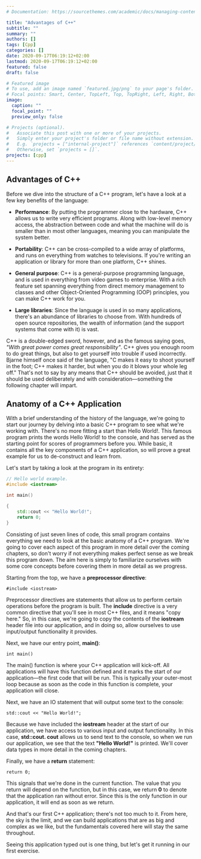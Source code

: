 ```yaml
---
# Documentation: https://sourcethemes.com/academic/docs/managing-content/

title: "Advantages of C++"
subtitle: ""
summary: ""
authors: []
tags: [Cpp]
categories: []
date: 2020-09-17T06:19:12+02:00
lastmod: 2020-09-17T06:19:12+02:00
featured: false
draft: false

# Featured image
# To use, add an image named `featured.jpg/png` to your page's folder.
# Focal points: Smart, Center, TopLeft, Top, TopRight, Left, Right, BottomLeft, Bottom, BottomRight.
image:
  caption: ""
  focal_point: ""
  preview_only: false

# Projects (optional).
#   Associate this post with one or more of your projects.
#   Simply enter your project's folder or file name without extension.
#   E.g. `projects = ["internal-project"]` references `content/project/deep-learning/index.md`.
#   Otherwise, set `projects = []`.
projects: [cpp]
---
```


## Advantages of C++

Before we dive into the structure of a C++ program, let's have a look at a few key benefits of the language:

- **Performance**: By putting the programmer close to the hardware, C++ allows us to write very efficient programs. Along with low-level memory access, the abstraction between code and what the machine will do is smaller than in most other languages, meaning you can manipulate the system better.
  
- **Portability**: C++ can be cross-compiled to a wide array of platforms, and runs on everything from watches to televisions. If you're writing an application or library for more than one platform, C++ shines.
  
- **General purpose**: C++ is a general-purpose programming language, and is used in everything from video games to enterprise. With a rich feature set spanning everything from direct memory management to classes and other Object-Oriented Programming (OOP) principles, you can make C++ work for you.
  
- **Large libraries**: Since the language is used in so many applications, there's an abundance of libraries to choose from. With hundreds of open source repositories, the wealth of information (and the support systems that come with it) is vast.

C++ is a double-edged sword, however, and as the famous saying goes, *"With great power comes great responsibility"*. C++ gives you enough room to do great things, but also to get yourself into trouble if used incorrectly. Bjarne himself once said of the language, "C makes it easy to shoot yourself in the foot; C++ makes it harder, but when you do it blows your whole leg off." That's not to say by any means that C++ should be avoided, just that it should be used deliberately and with consideration—something the following chapter will impart.

## Anatomy of a C++ Application

With a brief understanding of the history of the language, we're going to start our journey by delving into a basic C++ program to see what we're working with. There's no more fitting a start than Hello World!. This famous program prints the words Hello World! to the console, and has served as the starting point for scores of programmers before you. While basic, it contains all the key components of a C++ application, so will prove a great example for us to de-construct and learn from.

Let's start by taking a look at the program in its entirety:

```c++
// Hello world example.
#include <iostream>

int main()

{
    std::cout << "Hello World!";
    return 0;
}
```

Consisting of just seven lines of code, this small program contains everything we need to look at the basic anatomy of a C++ program. We're going to cover each aspect of this program in more detail over the coming chapters, so don't worry if not everything makes perfect sense as we break this program down. The aim here is simply to familiarize ourselves with some core concepts before covering them in more detail as we progress.

Starting from the top, we have a **preprocessor directive**:

`#include <iostream>`

Preprocessor directives are statements that allow us to perform certain operations before the program is built. The **include** directive is a very common directive that you'll see in most C++ files, and it means "copy here." So, in this case, we're going to copy the contents of the **iostream** header file into our application, and in doing so, allow ourselves to use input/output functionality it provides.

Next, we have our entry point, **main()**:

`int main()`

The main() function is where your C++ application will kick-off. All applications will have this function defined and it marks the start of our application—the first code that will be run. This is typically your outer-most loop because as soon as the code in this function is complete, your application will close.

Next, we have an IO statement that will output some text to the console:

`std::cout << "Hello World!";`

Because we have included the **iostream** header at the start of our application, we have access to various input and output functionality. In this case, **std::cout. cout** allows us to send text to the console, so when we run our application, we see that the text **"Hello World!"** is printed. We'll cover data types in more detail in the coming chapters.

Finally, we have a **return** statement:

`return 0;`

This signals that we're done in the current function. The value that you return will depend on the function, but in this case, we return **0** to denote that the application ran without error. Since this is the only function in our application, it will end as soon as we return.

And that's our first C++ application; there's not too much to it. From here, the sky is the limit, and we can build applications that are as big and complex as we like, but the fundamentals covered here will stay the same throughout.

Seeing this application typed out is one thing, but let's get it running in our first exercise.